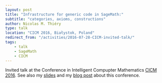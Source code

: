 ```yaml
---
layout: post
title: "Infrastructure for generic code in SageMath:"
subtitle: "categories, axioms, constructions"
author: Nicolas M. Thiéry
type: talk
location: "CICM 2016, Białystok, Poland"
redirect_from: "/activities/2016-07-28-CICM-invited-talk/"
tags:
    - talk
    - SageMath
    - CICM
---
```


Invited talk at the Conference in Intelligent Compupter Mathematics
[CICM 2016](http://www.cicm-conference.org/2016/cicm.php).
See also my [slides](http://www.cicm-conference.org/2016/slides/I3.pdf) and my
[blog post](http://opendreamkit.org/activities/2016-08-01-CICM/) about
this conference.
